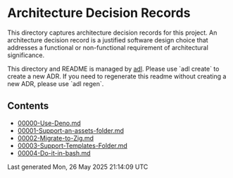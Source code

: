 # Architecture Decision Records
    
This directory captures architecture decision records for this project.
An architecture decision record is a justified software design choice 
that addresses a functional or non-functional requirement of architectural significance.

This directory and README is managed by [adl](https://github.com/bradcypert/adl). Please use \`adl create\` to create a new ADR.
If you need to regenerate this readme without creating a new ADR, please use \`adl regen\`.

## Contents 

 - [00000-Use-Deno.md](./00000-Use-Deno.md)
 - [00001-Support-an-assets-folder.md](./00001-Support-an-assets-folder.md)
 - [00002-Migrate-to-Zig.md](./00002-Migrate-to-Zig.md)
 - [00003-Support-Templates-Folder.md](./00003-Support-Templates-Folder.md)
 - [00004-Do-it-in-bash.md](./00004-Do-it-in-bash.md)

Last generated Mon, 26 May 2025 21:14:09 UTC
